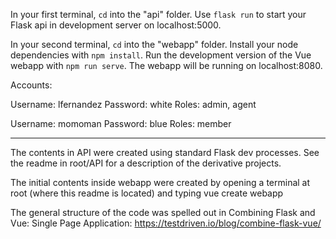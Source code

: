 In your first terminal, `cd` into the "api" folder. Use `flask run` to start your Flask api in development server on localhost:5000.

In your second terminal, `cd` into the "webapp" folder. Install your node dependencies with `npm install`. Run the development version of the Vue webapp with `npm run serve`. The webapp will be running on localhost:8080.

Accounts:

Username: lfernandez
Password: white
Roles: admin, agent

Username: momoman
Password: blue
Roles: member

---------------

The contents in API were created using standard Flask dev processes. See the readme in root/API for a description of the derivative projects.

The initial contents inside webapp were created by opening a terminal at root (where this readme is located) and typing vue create webapp

The general structure of the code was spelled out in Combining Flask and Vue: Single Page Application: https://testdriven.io/blog/combine-flask-vue/